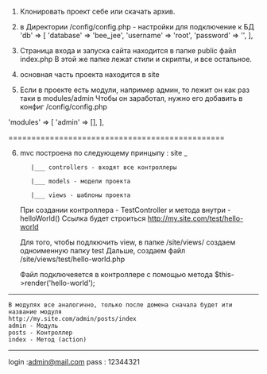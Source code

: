 1. Клонировать проект себе или скачать архив.
2. в Директории /config/config.php - настройки для подключение к БД
    'db' => [
        'database' => 'bee_jee',
        'username' => 'root',
        'password' => '',
    ],

3. Страница входа и запуска сайта находится в папке public файл index.php
В этой же папке лежат стили и скрипты, и все остальное.

4. основная часть проекта находится в site
5. Если в проекте есть модули, например админ, то лежит он как раз таки в modules/admin
Чтобы он заработал, нужно его добавить в конфиг  /config/config.php

'modules' => [
        'admin' => [],
    ],

===============================================

6. mvc построена по следующему принцыпу :
    site _
    
          |___ controllers - входят все контроллеры
          
          |___ models - модели проекта
          
          |___ views - шаблоны проекта
          

    При создании контроллера - TestController и метода внутри - helloWorld()
    Ссылка будет строиться http://my.site.com/test/hello-world

    Для того, чтобы подлкючить view, в папке /site/views/ создаем одноименную папку test
    Дальше, создаем файл /site/views/test/hello-world.php

    Файл подключеяется в контроллере с помощью метода $this->render('hello-world');
    
----------------------------------------------------
    
    В модулях все аналогично, только после домена сначала будет ити название модуля
    http://my.site.com/admin/posts/index
    admin - Модуль
    posts - Контроллер
    index - Метод (action)

----------------------------------------------------
login :admin@mail.com
pass : 12344321
